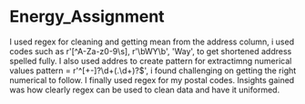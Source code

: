 # Energy_Assignment
I used regex for cleaning and getting mean from the address column, i used codes such as r'[^A-Za-z0-9\s], r'\bWY\b', 'Way', to get shortened address spelled fully. I also used addres to create pattern for extractimng numerical values pattern = r'^[+-]?\d+(\.\d+)?$', i found challenging on getting the right numerical to follow. I finally used regex for my postal codes. Insights gained was how clearly regex can be used to clean data and have it uniformed. 
